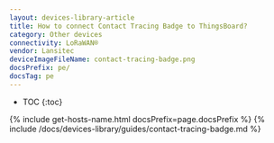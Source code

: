 ```yaml
---
layout: devices-library-article
title: How to connect Contact Tracing Badge to ThingsBoard?
category: Other devices
connectivity: LoRaWAN®
vendor: Lansitec
deviceImageFileName: contact-tracing-badge.png
docsPrefix: pe/
docsTag: pe
---
```


* TOC
{:toc}

{% include get-hosts-name.html docsPrefix=page.docsPrefix %}
{% include /docs/devices-library/guides/contact-tracing-badge.md %}